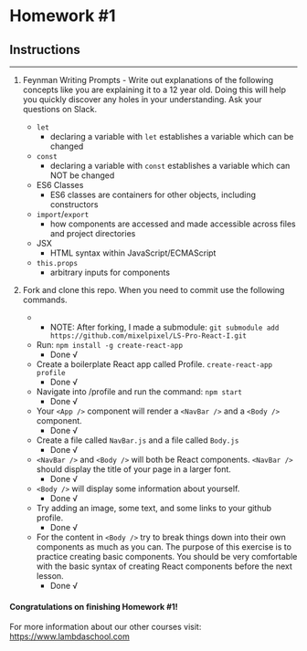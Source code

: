 # Homework #1

## Instructions
---
1. Feynman Writing Prompts - Write out explanations of the following concepts like you are explaining it to a 12 year old.  Doing this will help you quickly discover any holes in your understanding.  Ask your questions on Slack.

	* `let`
		- declaring a variable with `let` establishes a variable which can be changed
	* `const`
		- declaring a variable with `const` establishes a variable which can NOT be changed
	* ES6 Classes
		- ES6 classes are containers for other objects, including constructors
	* `import`/`export`
		- how components are accessed and made accessible across files and project directories
	* JSX
		- HTML syntax within JavaScript/ECMAScript
	* `this.props`
		- arbitrary inputs for components

2. Fork and clone this repo.  When you need to commit use the following commands.
	- - NOTE: After forking, I made a submodule: `git submodule add https://github.com/mixelpixel/LS-Pro-React-I.git`

	* Run: `npm install -g create-react-app`
		* Done √
	* Create a boilerplate React app called Profile. `create-react-app profile`
		* Done √
	* Navigate into /profile and run the command: `npm start`
		* Done √
	* Your `<App />` component will render a `<NavBar />` and a `<Body />` component.
		* Done √
	* Create a file called `NavBar.js` and a file called `Body.js`
		* Done √
	* `<NavBar />` and `<Body />` will both be React components.  `<NavBar />` should display the title of your page in a larger font.
		* Done √
	* `<Body />` will display some information about yourself.
		* Done √
	* Try adding an image, some text, and some links to your github profile.
		* Done √
	* For the content in `<Body />` try to break things down into their own components as much as you can.  The purpose of this exercise is to practice creating basic components.  You should be very comfortable with the basic syntax of creating React components before the next lesson.
		* Done √


#### Congratulations on finishing Homework #1!

For more information about our other courses visit: https://www.lambdaschool.com
